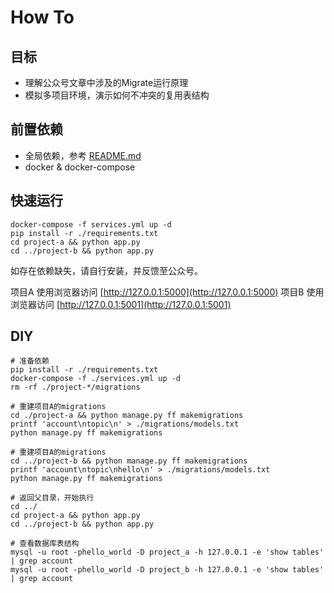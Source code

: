 How To
==============

目标
--------

- 理解公众号文章中涉及的Migrate运行原理
- 模拟多项目环境，演示如何不冲突的复用表结构


前置依赖
---------
- 全局依赖，参考 [README.md](../README.md)
- docker & docker-compose

快速运行
---------

```
docker-compose -f services.yml up -d
pip install -r ./requirements.txt
cd project-a && python app.py
cd ../project-b && python app.py
```

如存在依赖缺失，请自行安装，并反馈至公众号。

项目A 使用浏览器访问 [http://127.0.0.1:5000](http://127.0.0.1:5000)
项目B 使用浏览器访问 [http://127.0.0.1:5001](http://127.0.0.1:5001)


DIY
---------

```
# 准备依赖
pip install -r ./requirements.txt
docker-compose -f ./services.yml up -d
rm -rf ./project-*/migrations

# 重建项目A的migrations
cd ./project-a && python manage.py ff makemigrations
printf 'account\ntopic\n' > ./migrations/models.txt
python manage.py ff makemigrations

# 重建项目A的migrations
cd ../project-b && python manage.py ff makemigrations
printf 'account\ntopic\nhello\n' > ./migrations/models.txt
python manage.py ff makemigrations

# 返回父目录，开始执行
cd ../
cd project-a && python app.py
cd ../project-b && python app.py

# 查看数据库表结构
mysql -u root -phello_world -D project_a -h 127.0.0.1 -e 'show tables' | grep account
mysql -u root -phello_world -D project_b -h 127.0.0.1 -e 'show tables' | grep account
```

